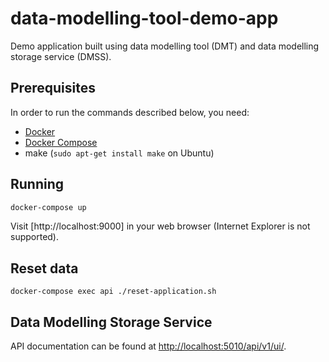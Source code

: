 # data-modelling-tool-demo-app

Demo application built using data modelling tool (DMT) and data modelling storage service (DMSS).

## Prerequisites

In order to run the commands described below, you need:
- [Docker](https://www.docker.com/) 
- [Docker Compose](https://docs.docker.com/compose/)
- make (`sudo apt-get install make` on Ubuntu)

## Running 

```bash
docker-compose up
```

Visit [http://localhost:9000] in your web browser (Internet Explorer is not supported).

## Reset data

```
docker-compose exec api ./reset-application.sh
```

## Data Modelling Storage Service

API documentation can be found at [http://localhost:5010/api/v1/ui/](http://localhost:5010/api/v1/ui/).
